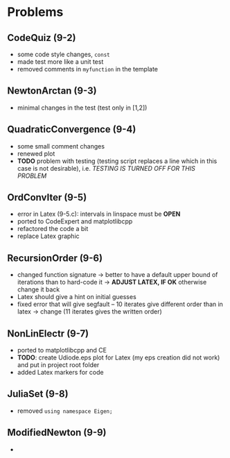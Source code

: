 # Problems

## CodeQuiz (9-2)
- some code style changes, `const`
- made test more like a unit test
- removed comments in `myfunction` in the template

## NewtonArctan (9-3)
- minimal changes in the test (test only in [1,2])

## QuadraticConvergence (9-4)
- some small comment changes
- renewed plot
- **TODO** problem with testing (testing script replaces a line which in this case is not desirable), i.e. *TESTING IS TURNED OFF FOR THIS PROBLEM*

## OrdConvIter (9-5)
- error in Latex (9-5.c): intervals in linspace must be **OPEN**
- ported to CodeExpert and matplotlibcpp
- refactored the code a bit
- replace Latex graphic

## RecursionOrder (9-6)
- changed function signature -> better to have a default upper bound of iterations than to hard-code it -> **ADJUST LATEX, IF OK** otherwise change it back
- Latex should give a hint on initial guesses
- fixed error that will give segfault – 10 iterates give different order than in latex -> change (11 iterates gives the written order)

## NonLinElectr (9-7)
- ported to matplotlibcpp and CE
- **TODO**: create Udiode.eps plot for Latex (my eps creation did not work) and put in project root folder
- added Latex markers for code

## JuliaSet (9-8)
- removed `using namespace Eigen;`

## ModifiedNewton (9-9)
- 
